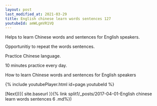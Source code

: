 ```yaml
---
layout: post
last_modified_at: 2021-03-29
title: English chinese learn words sentences 127 
youtubeId: amWLgmVR1VQ
---
```

 
 
Helps to learn Chinese words and sentences for English speakers.

Opportunitiy to repeat the words sentences. 

Practice Chinese language. 
 
10 minutes practice every day. 
 
How to learn Chinese words and sentences for English speakers 
 
{% include youtubePlayer.html id=page.youtubeId %}
 
 
[Next]({{ site.baseurl }}{% link  split1/_posts/2017-04-01-English chinese learn words sentences 6 .md%})
 
